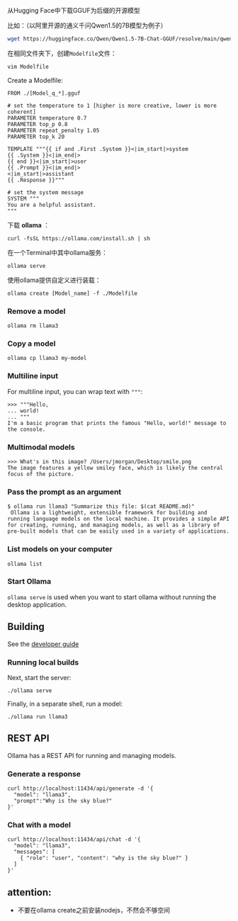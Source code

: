 


从Hugging Face中下载GGUF为后缀的开源模型

比如：（以阿里开源的通义千问Qwen1.5的7B模型为例子）
```bash
wget https://huggingface.co/Qwen/Qwen1.5-7B-Chat-GGUF/resolve/main/qwen1_5-7b-chat-q4_0.gguf?download=true
```

在相同文件夹下，创建`Modelfile`文件：
```bash
vim Modelfile
```
Create a Modelfile:
```
FROM ./[Model_q_*].gguf

# set the temperature to 1 [higher is more creative, lower is more coherent]
PARAMETER temperature 0.7
PARAMETER top_p 0.8
PARAMETER repeat_penalty 1.05
PARAMETER top_k 20

TEMPLATE """{{ if and .First .System }}<|im_start|>system
{{ .System }}<|im_end|>
{{ end }}<|im_start|>user
{{ .Prompt }}<|im_end|>
<|im_start|>assistant
{{ .Response }}"""

# set the system message
SYSTEM """
You are a helpful assistant.
"""

```


下载 **ollama** ：
```
curl -fsSL https://ollama.com/install.sh | sh
```


在一个Terminal中其中ollama服务：
```
ollama serve
```

使用ollama提供自定义进行装载：
```
ollama create [Model_name] -f ./Modelfile
```


### Remove a model

```
ollama rm llama3
```

### Copy a model

```
ollama cp llama3 my-model
```

### Multiline input

For multiline input, you can wrap text with `"""`:

```
>>> """Hello,
... world!
... """
I'm a basic program that prints the famous "Hello, world!" message to the console.
```

### Multimodal models

```
>>> What's in this image? /Users/jmorgan/Desktop/smile.png
The image features a yellow smiley face, which is likely the central focus of the picture.
```

### Pass the prompt as an argument

```
$ ollama run llama3 "Summarize this file: $(cat README.md)"
 Ollama is a lightweight, extensible framework for building and running language models on the local machine. It provides a simple API for creating, running, and managing models, as well as a library of pre-built models that can be easily used in a variety of applications.
```

### List models on your computer

```
ollama list
```

### Start Ollama

`ollama serve` is used when you want to start ollama without running the desktop application.

## Building

See the [developer guide](https://github.com/ollama/ollama/blob/main/docs/development.md)

### Running local builds

Next, start the server:

```
./ollama serve
```

Finally, in a separate shell, run a model:

```
./ollama run llama3
```

## REST API

Ollama has a REST API for running and managing models.

### Generate a response

```
curl http://localhost:11434/api/generate -d '{
  "model": "llama3",
  "prompt":"Why is the sky blue?"
}'
```

### Chat with a model

```
curl http://localhost:11434/api/chat -d '{
  "model": "llama3",
  "messages": [
    { "role": "user", "content": "why is the sky blue?" }
  ]
}'
```


## attention:
- 不要在ollama create之前安装nodejs，不然会不够空间
```

```


















